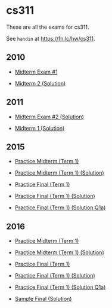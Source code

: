 # cs311

These are all the exams for cs311.

See `handin` at https://fn.lc/hw/cs311.



## 2010


* [Midterm Exam #1](/static/exams/cs311/2010/311-2010w1-midterm1-sample-soln.pdf)

* [Midterm 2 (Solution)](/static/exams/cs311/2010/311-2010w1-midterm2-sample-soln.pdf)



## 2011


* [Midterm Exam #2 (Solution)](/static/exams/cs311/2011/311-2011w1-midterm2-sample-soln.pdf)

* [Midterm 1 (Solution)](/static/exams/cs311/2011/311-2011w1-midterm1-sample-solns.pdf)



## 2015


* [Practice Midterm (Term 1)](/static/exams/cs311/2015/2015-311-practice-blank.pdf)

* [Practice Midterm (Term 1) (Solution)](/static/exams/cs311/2015/2015-311-practice-sol_4.pdf)

* [Practice Final (Term 1)](/static/exams/cs311/2015/2015-311-practicefinal-blank.pdf)

* [Practice Final (Term 1) (Solution)](/static/exams/cs311/2015/2015-311-practicefinal-solution.pdf)

* [Practice Final (Term 1) (Solution Q1a)](/static/exams/cs311/2015/2015-311-scan-practicefinalQ1a_5.pdf)



## 2016


* [Practice Midterm (Term 1)](/static/exams/cs311/2016/2016-cs311-t1-midterm-practice-blank.pdf)

* [Practice Midterm (Term 1) (Solution)](/static/exams/cs311/2016/2016-cs311-t1-midterm-practice-sol.pdf)

* [Practice Final (Term 1)](/static/exams/cs311/2016/2016-cs311-practicefinal-blank.pdf)

* [Practice Final (Term 1) (Solution)](/static/exams/cs311/2016/2016-cs311-practicefinal-sol.pdf)

* [Practice Final (Term 1) (Solution Q1a)](/static/exams/cs311/2016/2016-cs311-practicefinal-sol-Q1a.pdf)

* [Sample Final (Solution)](/static/exams/cs311/2016/practicefinal-sol.pdf)


